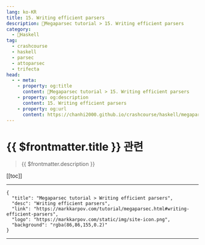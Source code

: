 ```yaml
---
lang: ko-KR
title: 15. Writing efficient parsers
description: 🐑Megaparsec tutorial > 15. Writing efficient parsers
category:
  - 🐑Haskell
tag: 
  - crashcourse
  - haskell
  - parsec
  - attoparsec
  - trifecta
head:
  - - meta:
    - property: og:title
      content: 🐑Megaparsec tutorial > 15. Writing efficient parsers
    - property: og:description
      content: 15. Writing efficient parsers
    - property: og:url
      content: https://chanhi2000.github.io/crashcourse/haskell/megaparsec/15.html
---
```


# {{ $frontmatter.title }} 관련

> {{ $frontmatter.description }}

[[toc]]

---

```component VPCard
{
  "title": "Megaparsec tutorial > Writing efficient parsers",
  "desc": "Writing efficient parsers",
  "link": "https://markkarpov.com/tutorial/megaparsec.html#writing-efficient-parsers",
  "logo": "https://markkarpov.com/static/img/site-icon.png",
  "background": "rgba(86,86,155,0.2)"
}
```

---

<TagLinks />